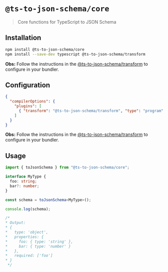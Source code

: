 # `@ts-to-json-schema/core`

> Core functions for TypeScript to JSON Schema

## Installation

```bash
npm install @ts-to-json-schema/core
npm install --save-dev typescript @ts-to-json-schema/transform
```

**Obs:** Follow the instructions in the [@ts-to-json-schema/transform](https://www.npmjs.com/package/@ts-to-json-schema/transform) to configure in your bundler.

## Configuration

```json
{
  "compilerOptions": {
    "plugins": [
      { "transform": "@ts-to-json-schema/transform", "type": "program" }
    ]
  }
}
```

**Obs:** Follow the instructions in the [@ts-to-json-schema/transform](https://www.npmjs.com/package/@ts-to-json-schema/transform) to configure in your bundler.

## Usage

```typescript
import { toJsonSchema } from "@ts-to-json-schema/core";

interface MyType {
  foo: string;
  bar?: number;
}

const schema = toJsonSchema<MyType>();

console.log(schema);

/*
* Output:
* {
*   type: 'object',
*   properties: {
*     foo: { type: 'string' },
*     bar: { type: 'number' }
*   },
*   required: ['foo']
* }
 */
```
